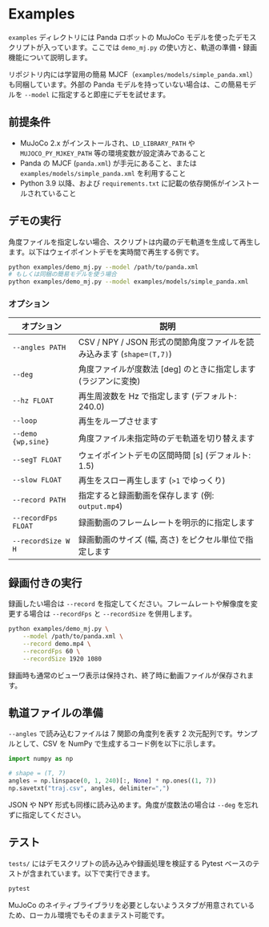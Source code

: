 # Examples

`examples` ディレクトリには Panda ロボットの MuJoCo モデルを使ったデモスクリプトが入っています。ここでは `demo_mj.py` の使い方と、軌道の準備・録画機能について説明します。

リポジトリ内には学習用の簡易 MJCF（`examples/models/simple_panda.xml`）も同梱しています。外部の Panda モデルを持っていない場合は、この簡易モデルを `--model` に指定すると即座にデモを試せます。

## 前提条件

- MuJoCo 2.x がインストールされ、`LD_LIBRARY_PATH` や `MUJOCO_PY_MJKEY_PATH` 等の環境変数が設定済みであること
- Panda の MJCF (`panda.xml`) が手元にあること、または `examples/models/simple_panda.xml` を利用すること
- Python 3.9 以降、および `requirements.txt` に記載の依存関係がインストールされていること

## デモの実行

角度ファイルを指定しない場合、スクリプトは内蔵のデモ軌道を生成して再生します。以下はウェイポイントデモを実時間で再生する例です。

```bash
python examples/demo_mj.py --model /path/to/panda.xml
# もしくは同梱の簡易モデルを使う場合
python examples/demo_mj.py --model examples/models/simple_panda.xml
```

### オプション

| オプション | 説明 |
| --- | --- |
| `--angles PATH` | CSV / NPY / JSON 形式の関節角度ファイルを読み込みます (`shape=(T,7)`) |
| `--deg` | 角度ファイルが度数法 [deg] のときに指定します (ラジアンに変換) |
| `--hz FLOAT` | 再生周波数を Hz で指定します (デフォルト: 240.0) |
| `--loop` | 再生をループさせます |
| `--demo {wp,sine}` | 角度ファイル未指定時のデモ軌道を切り替えます |
| `--segT FLOAT` | ウェイポイントデモの区間時間 [s] (デフォルト: 1.5) |
| `--slow FLOAT` | 再生をスロー再生します (`>1` でゆっくり) |
| `--record PATH` | 指定すると録画動画を保存します (例: `output.mp4`) |
| `--recordFps FLOAT` | 録画動画のフレームレートを明示的に指定します |
| `--recordSize W H` | 録画動画のサイズ (幅, 高さ) をピクセル単位で指定します |

## 録画付きの実行

録画したい場合は `--record` を指定してください。フレームレートや解像度を変更する場合は `--recordFps` と `--recordSize` を併用します。

```bash
python examples/demo_mj.py \
    --model /path/to/panda.xml \
    --record demo.mp4 \
    --recordFps 60 \
    --recordSize 1920 1080
```

録画時も通常のビューワ表示は保持され、終了時に動画ファイルが保存されます。

## 軌道ファイルの準備

`--angles` で読み込むファイルは 7 関節の角度列を表す 2 次元配列です。サンプルとして、CSV を NumPy で生成するコード例を以下に示します。

```python
import numpy as np

# shape = (T, 7)
angles = np.linspace(0, 1, 240)[:, None] * np.ones((1, 7))
np.savetxt("traj.csv", angles, delimiter=",")
```

JSON や NPY 形式も同様に読み込めます。角度が度数法の場合は `--deg` を忘れずに指定してください。

## テスト

`tests/` にはデモスクリプトの読み込みや録画処理を検証する Pytest ベースのテストが含まれています。以下で実行できます。

```bash
pytest
```

MuJoCo のネイティブライブラリを必要としないようスタブが用意されているため、ローカル環境でもそのままテスト可能です。
